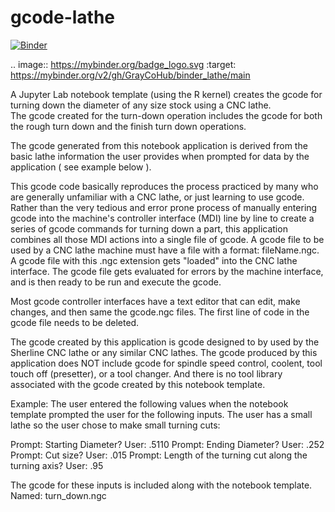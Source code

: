 ﻿# gcode-lathe

 [![Binder](https://mybinder.org/badge_logo.svg)](https://mybinder.org/v2/gh/GrayCoHub/binder_lathe/main)

.. image:: https://mybinder.org/badge_logo.svg
 :target: https://mybinder.org/v2/gh/GrayCoHub/binder_lathe/main
 
 
 A Jupyter Lab notebook template (using the R kernel) creates the gcode for turning down the diameter of any size stock using a CNC lathe.  
 The gcode created for the turn-down operation includes the gcode for both the rough turn down and the finish turn down operations.
 
 The gcode generated from this notebook application is derived from the basic lathe information the user provides when prompted 
 for data by the application ( see example below ).  
 
This gcode code basically reproduces the process practiced by many who are generally unfamiliar with a CNC lathe, or just learning to use gcode. 
Rather than the very tedious and error prone process of manually entering gcode into the machine's controller interface (MDI) line by line to 
create a series of gcode commands for turning down a part, this application combines all those MDI actions into a single file of gcode.  A gcode
file to be used by a CNC lathe machine must have a file with a format:  fileName.ngc.   A gcode file with this .ngc extension gets "loaded" into 
the CNC lathe interface.  The gcode file gets evaluated for errors by the machine interface, and is then ready to be run and execute the gcode.

Most gcode controller interfaces have a text editor that can edit, make changes, and then same the gcode.ngc files. The first line of code in
the gcode file needs to be deleted.
  
The gcode created by this application is gcode designed to by used by the Sherline CNC lathe or any similar CNC lathes.  The gcode produced by 
this application does NOT include gcode for spindle speed control, coolent, tool touch off (presetter), or a tool changer.  And there is no tool 
library associated with the gcode created by this notebook template.

Example: The user entered the following values when the notebook template prompted the user for the following inputs.  The user has a small lathe
         so the user chose to make small turning cuts:

Prompt: Starting Diameter?
User: .5110
Prompt: Ending Diameter?
User: .252
Prompt: Cut size?
User:  .015
Prompt: Length of the turning cut along the turning axis? 
User: .95

The gcode for these inputs is included along with the notebook template.  Named: turn_down.ngc


